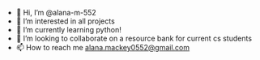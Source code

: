 - 👋 Hi, I’m @alana-m-552
- 👀 I’m interested in all projects 
- 🌱 I’m currently learning python!
- 💞️ I’m looking to collaborate on a resource bank for current cs students
- 📫 How to reach me alana.mackey0552@gmail.com

<!---
alana-m-552/alana-m-552 is a ✨ special ✨ repository because its `README.md` (this file) appears on your GitHub profile.
You can click the Preview link to take a look at your changes.
--->
